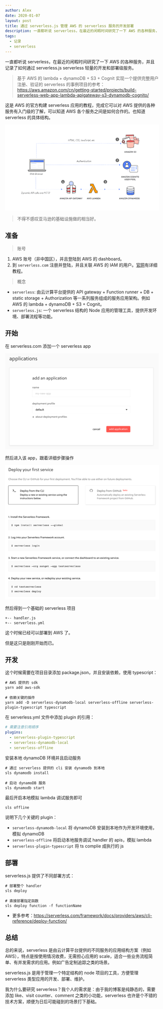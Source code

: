 ```yaml
---
author: Alex
date: 2020-01-07
layout: post
title: 通过 serverless.js 管理 AWS 的 serverless 服务的开发部署
description: 一直都听说 serverless，在最近的闲暇时间研究了一下 AWS 的各种服务，并且记录了如何通过 serverless.js 管理 serverless 服务的开发和部署。
tags:
  - 记录
  - serverless
---
```


一直都听说 serverless，在最近的闲暇时间研究了一下 AWS 的各种服务，并且记录了如何通过 serverless.js serverless 轻量的开发和部署级服务。

> 基于 AWS 的 lambda + dynamoDB + S3 + Cognit 实现一个提供完整用户注册、验证的 serverless 的事例项目的参考：https://aws.amazon.com/cn/getting-started/projects/build-serverless-web-app-lambda-apigateway-s3-dynamodb-cognito/

这是 AWS 的官方构建 serverless 应用的教程，完成它可以对 AWS 提供的各种服务有入门级的了解，可以知道 AWS 各个服务之间是如何合作的。也知道 serverless 的具体结构。

![web services structure](../../assets/images/serverless/aws_services.png)

> 不得不感叹亚马逊的基础设施做的相当好。

## 准备

> 账号

1. AWS 账号（非中国区），并且登陆到 AWS 的 dashboard。
2. 到 `serverless.com` 注册并登陆，并且关联 AWS 的 IAM 的用户。[官网](https://serverless.com/)有详细教程。

> 概念

- `serverless`: 由云计算平台提供的 API gateway + Function runner + DB + static storage + Authorization 等一系列服务组成的服务应用架构。例如 AWS 的 lambda + dynamoDB + S3 + Cognit。
- `serverless.js`: 一个 serverless 结构的 Node 应用的管理工具，提供开发环境、部署流程等功能。

## 开始

在 serverless.com 添加一个 serverless app

![web services structure](../../assets/images/serverless/serverless_add_app.png)

然后进入该 app，跟着详细步骤操作

![web services structure](../../assets/images/serverless/create_service.png)

然后得到一个基础的 serverless 项目

```treeview
+-- handler.js
+-- serverless.yml
```

这个时候已经可以部署到 AWS 了。

但是这只是刚刚开始而已。

## 开发

这个时候需要在项目目录添加 package.json，并且安装依赖，使用 typescript：

```shell
# AWS 提供的 sdk
yarn add aws-sdk

# 依赖关键的插件
yarn add -D serverless-dynamodb-local serverless-offline serverless-plugin-typescript typescript
```

在 serverless.yml 文件中添加 plugin 的引用：

```yml
# 需要注意引用顺序
plugins:
  - serverless-plugin-typescript
  - serverless-dynamodb-local
  - serverless-offline
```

安装本地 dynamoDB 环境并且启动服务

```shell
# 通过 serverless 提供的 cli 安装 dynamodb 到本地
sls dynamodb install

# 启动 dynamoDB 服务
sls dynamodb start
```

最后开启本地模拟 lambda 调试服务即可

```shell
sls offline
```

说明下几个关键的 plugin：

- `serverless-dynamodb-local` 将 dynamoDB 安装到本地作为开发环境使用，模拟 dynamoDB
- `serverless-offline` 将启动本地服务调试 handler 的 apis，模拟 lambda
- `serverless-plugin-typescript` 将 ts complie 成执行的 js

## 部署

serverless.js 提供了不同部署方式：

```shell
# 部署整个 handler
sls deploy

# 直接部署指定函数
sls deploy function -f functionName
```

- 更多参考：https://serverless.com/framework/docs/providers/aws/cli-reference/deploy-function/

## 总结

总的来说，serverless 是由云计算平台提供的不同服务的应用结构方案（例如 AWS），特点是按使用情况收费，无需担心应用的 scale，适合一些业务流程简单、有并发需求的应用。例如广告定制追踪之类的场景。

serverless.js 是用于管理一个特定结构的 node 项目的工具，方便管理 serverless 类型应用的开发、部署、维护。

我为什么要研究 serverless？我个人的需求是：由于我的博客是纯静态的，需要添加 like、visit counter、comment 之类的小功能，serverless 也许是个不错的技术方案，顺便为日后可能碰到的场景打下基础。
